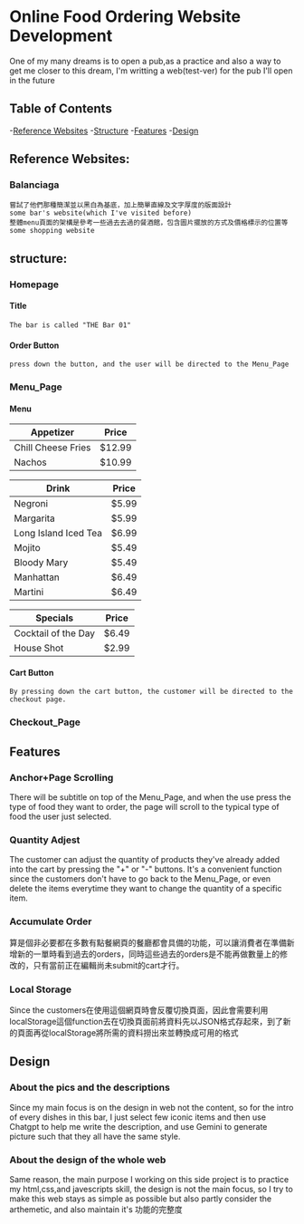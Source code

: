 # Online Food Ordering Website Development
One of my many dreams is to open a pub,as a practice and also a way to get me closer to this dream, I'm writting a web(test-ver) for the pub I'll open in the future

## Table of Contents
-[Reference Websites](#reference-website)
-[Structure](#structure)
-[Features](#features)
-[Design](#design)

## Reference Websites: 
### Balanciaga
    嘗試了他們那種簡潔並以黑白為基底，加上簡單直線及文字厚度的版面設計
    some bar's website(which I've visited before)
    整體menu頁面的架構是參考一些過去去過的餐酒館，包含圖片擺放的方式及價格標示的位置等
    some shopping website

## structure:
### Homepage
#### Title
    The bar is called "THE Bar 01"
#### Order Button
    press down the button, and the user will be directed to the Menu_Page
### Menu_Page
#### Menu
| Appetizer | Price |
|-----------|-------|
| Chill Cheese Fries | $12.99 |
| Nachos | $10.99 |

|  Drink  | Price |
|---------|-------|
| Negroni | $5.99 |
| Margarita | $5.99 |
| Long Island Iced Tea | $6.99 |
| Mojito | $5.49 |
| Bloody Mary | $5.49 |
| Manhattan | $6.49 |
| Martini | $6.49 |

|  Specials  | Price |
|------------|-------|
| Cocktail of the Day | $6.49 |
| House Shot | $2.99 |

#### Cart Button
    By pressing down the cart button, the customer will be directed to the checkout page.
### Checkout_Page




## Features
### Anchor+Page Scrolling
There will be subtitle on top of the Menu_Page, and when the use press the type of food they want to order, the page will scroll to the typical type of food the user just selected.

### Quantity Adjest
The customer can adjust the quantity of products they've already added into the cart by pressing the "+" or "-" buttons. It's a convenient function since the customers don't have to go back to the Menu_Page, or even delete the items everytime they want to change the quantity of a specific item.

### Accumulate Order
算是個非必要都在多數有點餐網頁的餐廳都會具備的功能，可以讓消費者在準備新增新的一單時看到過去的orders，同時這些過去的orders是不能再做數量上的修改的，只有當前正在編輯尚未submit的cart才行。

### Local Storage
Since the customers在使用這個網頁時會反覆切換頁面，因此會需要利用localStorage這個function去在切換頁面前將資料先以JSON格式存起來，到了新的頁面再從localStorage將所需的資料撈出來並轉換成可用的格式

## Design
### About the pics and the descriptions
Since my main focus is on the design in web not the content, so for the intro of every dishes in this bar, I just select few iconic items and then use Chatgpt to help me write the description, and use Gemini to generate picture such that they all have the same style.
### About the design of the whole web
Same reason, the main purpose I working on this side project is to practice my html,css,and javescripts skill, the design is not the main focus, so I try to make this web stays as simple as possible but also partly consider the arthemetic, and also maintain it's 功能的完整度